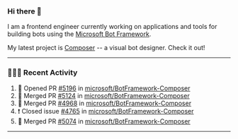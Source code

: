 ### Hi there 👋

I am a frontend engineer currently working on applications and tools for building bots using the [Microsoft Bot Framework](https://dev.botframework.com/).

My latest project is [Composer](https://github.com/microsoft/BotFramework-Composer) -- a visual bot designer. Check it out!

---

### 👨🏻‍💻 Recent Activity

<!--START_SECTION:activity-->
1. 💪 Opened PR [#5196](https://github.com/microsoft/BotFramework-Composer/pull/5196) in [microsoft/BotFramework-Composer](https://github.com/microsoft/BotFramework-Composer)
2. 🎉 Merged PR [#5124](https://github.com/microsoft/BotFramework-Composer/pull/5124) in [microsoft/BotFramework-Composer](https://github.com/microsoft/BotFramework-Composer)
3. 🎉 Merged PR [#4968](https://github.com/microsoft/BotFramework-Composer/pull/4968) in [microsoft/BotFramework-Composer](https://github.com/microsoft/BotFramework-Composer)
4. ❗️ Closed issue [#4765](https://github.com/microsoft/BotFramework-Composer/issues/4765) in [microsoft/BotFramework-Composer](https://github.com/microsoft/BotFramework-Composer)
5. 🎉 Merged PR [#5074](https://github.com/microsoft/BotFramework-Composer/pull/5074) in [microsoft/BotFramework-Composer](https://github.com/microsoft/BotFramework-Composer)
<!--END_SECTION:activity-->

---

<!--
**a-b-r-o-w-n/a-b-r-o-w-n** is a ✨ _special_ ✨ repository because its `README.md` (this file) appears on your GitHub profile.

Here are some ideas to get you started:

- 🔭 I’m currently working on ...
- 🌱 I’m currently learning ...
- 👯 I’m looking to collaborate on ...
- 🤔 I’m looking for help with ...
- 💬 Ask me about ...
- 📫 How to reach me: ...
- 😄 Pronouns: ...
- ⚡ Fun fact: ...
-->
